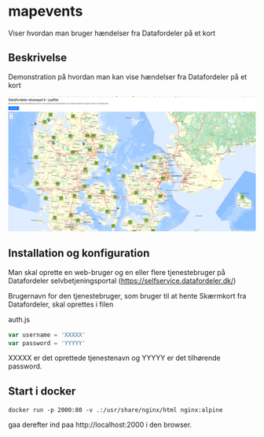 # mapevents
Viser hvordan man bruger hændelser fra Datafordeler på et kort

## Beskrivelse

Demonstration på hvordan man kan vise hændelser fra Datafordeler på et kort

![Demo](./images/Screenshot01.png)

## Installation og konfiguration

Man skal oprette en web-bruger og en eller flere tjenestebruger på Datafordeler selvbetjeningsportal (https://selfservice.datafordeler.dk/)

Brugernavn for den tjenestebruger, som bruger til at hente Skærmkort fra Datafordeler, skal oprettes i filen

auth.js

```javascript
var username = 'XXXXX'
var password = 'YYYYY'
```

XXXXX er det oprettede tjenestenavn og YYYYY er det tilhørende password.

## Start i docker

```
docker run -p 2000:80 -v .:/usr/share/nginx/html nginx:alpine
```

gaa derefter ind paa http://localhost:2000 i den browser.
